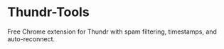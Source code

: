 # Thundr-Tools
Free Chrome extension for Thundr with spam filtering, timestamps, and auto-reconnect.
